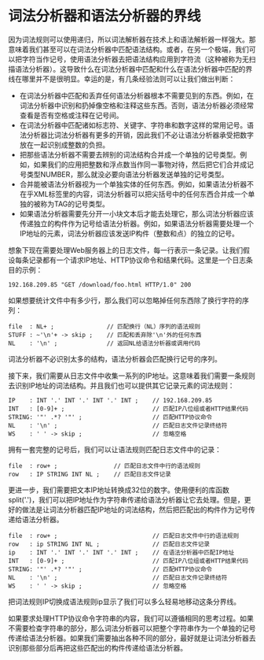 # 词法分析器和语法分析器的界线

因为词法规则可以使用递归，所以词法解析器在技术上和语法解析器一样强大。那意味着我们甚至可以在词法分析器中匹配语法结构。或者，在另一个极端，我们可以把字符当作记号，使用语法分析器去把语法结构应用到字符流（这种被称为无扫描语法分析器）。这导致什么在词法分析器中匹配和什么在语法分析器中匹配的界线在哪里并不是很明显。幸运的是，有几条经验法则可以让我们做出判断：

* 在词法分析器中匹配和丢弃任何语法分析器根本不需要见到的东西。例如，在词法分析器中识别和扔掉像空格和注释这些东西。否则，语法分析器必须经常查看是否有空格或注释在记号间。
* 在词法分析器中匹配诸如标志符、关键字、字符串和数字这样的常用记号。语法分析器比词法分析器有更多的开销，因此我们不必让语法分析器承受把数字放在一起识别成整数的负担。
* 把那些语法分析器不需要去辨别的词法结构合并成一个单独的记号类型。例如，如果我们的应用把整数和浮点数当作同一事物对待，然后把它们合并成记号类型NUMBER，那么就没必要向语法分析器发送单独的记号类型。
* 合并能被语法分析器视为一个单独实体的任何东西。例如，如果语法分析器不在乎XML标签里的内容，词法分析器可以把尖括号中的任何东西合并成一个单独的被称为TAG的记号类型。
* 如果语法分析器需要先分开一小块文本后才能去处理它，那么词法分析器应该传递独立的构件作为记号给语法分析器。例如，如果语法分析器需要处理一个IP地址的元素，词法分析器应该发送IP构件（整数和点）的独立的记号。

想象下现在需要处理Web服务器上的日志文件，每一行表示一条记录。让我们假设每条记录都有一个请求IP地址、HTTP协议命令和结果代码。这里是一个日志条目的示例：

```
192.168.209.85 "GET /download/foo.html HTTP/1.0" 200
```

如果想要统计文件中有多少行，那么我们可以忽略掉任何东西除了换行字符的序列：

```
file  : NL+ ;               // 匹配换行（NL）序列的语法规则
STUFF : ~'\n'+ -> skip ;    // 匹配和丢弃除'\n'外的任何东西
NL    : '\n' ;              // 返回NL给语法分析器或调用代码
```

词法分析器不必识别太多的结构，语法分析器会匹配换行记号的序列。

接下来，我们需要从日志文件中收集一系列的IP地址。这意味着我们需要一条规则去识别IP地址的词法结构。并且我们也可以提供其它记录元素的词法规则：

```
IP    : INT '.' INT '.' INT '.' INT ;    // 192.168.209.85
INT   : [0-9]+ ;                         // 匹配IP八位组或者HTTP结果代码
STRING: '"' .*? '"' ;                    // 匹配HTTP协议命令
NL    : '\n' ;                           // 匹配日志文件记录终结符
WS    : ' ' -> skip ;                    // 忽略空格
```

拥有一套完整的记号后，我们可以让语法规则匹配日志文件中的记录：

```
file  : row+ ;                // 匹配日志文件中行的语法规则
row   : IP STRING INT NL ;    // 匹配日志文件记录
```

更进一步，我们需要把文本IP地址转换成32位的数字。使用便利的库函数split('.')，我们可以把IP地址作为字符串传递给语法分析器让它去处理。但是，更好的做法是让词法分析器匹配IP地址的词法结构，然后把匹配出的构件作为记号传递给语法分析器。

```
file  : row+ ;                           // 匹配日志文件中行的语法规则
row   : ip STRING INT NL ;               // 匹配日志文件记录
ip    : INT '.' INT '.' INT '.' INT ;    // 在语法分析器中匹配IP地址
INT   : [0-9]+ ;                         // 匹配IP八位组或者HTTP结果代码
STRING: '"' .*? '"' ;                    // 匹配HTTP协议命令
NL    : '\n' ;                           // 匹配日志文件记录终结符
WS    : ' ' -> skip ;                    // 忽略空格
```

把词法规则IP切换成语法规则ip显示了我们可以多么轻易地移动这条分界线。

如果要求处理HTTP协议命令字符串的内容，我们可以遵循相同的思考过程。如果不需要检查字符串的部分，那么词法分析器可以把整个字符串作为一个单独的记号传递给语法分析器。如果我们需要抽出各种不同的部分，最好就是让词法分析器去识别那些部分后再把这些匹配出的构件传递给语法分析器。
